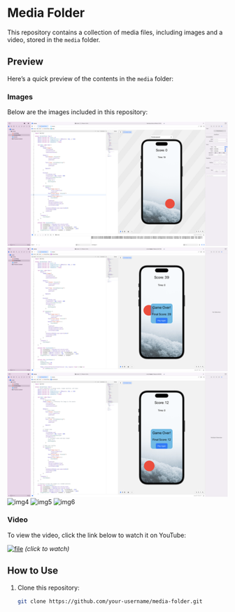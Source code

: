 # Media Folder

This repository contains a collection of media files, including images and a video, stored in the `media` folder.

## Preview

Here’s a quick preview of the contents in the `media` folder:

### Images

Below are the images included in this repository:

![img1](media/img1.png)
![img2](media/img2.png)
![img3](media/img3.png)
![img4](media/img4.png)
![img5](media/img5.png)
![img6](media/img6.png)

### Video

To view the video, click the link below to watch it on YouTube:

[![file](https://img.youtube.com/vi/e9gd2gOxsDE/0.jpg)](https://youtube.com/shorts/e9gd2gOxsDE?feature=share) *(click to watch)*

## How to Use

1. Clone this repository:
   ```bash
   git clone https://github.com/your-username/media-folder.git
